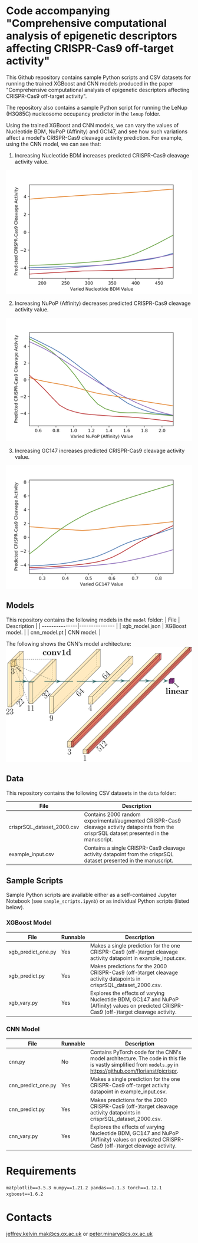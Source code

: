 # Code accompanying "Comprehensive computational analysis of epigenetic descriptors affecting CRISPR-Cas9 off-target activity"

This Github repository contains sample Python scripts and CSV datasets for running the trained XGBoost and CNN models produced in the paper "Comprehensive computational analysis of epigenetic descriptors affecting CRISPR-Cas9 off-target activity".

The repository also contains a sample Python script for running the LeNup (H3Q85C) nucleosome occupancy predictor in the ```lenup``` folder.

Using the trained XGBoost and CNN models, we can vary the values of Nucleotide BDM, NuPoP (Affinity) and GC147, and see how such variations affect a model's CRISPR-Cas9 cleavage activity prediction. For example, using the CNN model, we can see that:

1. Increasing Nucleotide BDM increases predicted CRISPR-Cas9 cleavage
   activity value.

![Nucleotide BDM](out/png/cnn_vary_nucleotide_bdm.png)

2. Increasing NuPoP (Affinity) decreases predicted CRISPR-Cas9 cleavage
   activity value.

![NuPoP (Affinity)](out/png/cnn_vary_nupop_affinity.png)

3. Increasing GC147 increases predicted CRISPR-Cas9 cleavage activity value.

![GC147](out/png/cnn_vary_gc147.png)

## Models
This repository contains the following models in the ```model``` folder:
|      File      |  Description   |
| ---------------|--------------- |
| xgb_model.json | XGBoost model. |
| cnn_model.pt   | CNN model.     |

The following shows the CNN's model architecture:
![CNN model architecture](models/suppl_fig1_torch.svg)

## Data
This repository contains the following CSV datasets in the ```data``` folder:

| File | Description |
| --------------|------------ |
| crisprSQL_dataset_2000.csv | Contains 2000 random experimental/augmented CRISPR-Cas9 cleavage activity datapoints from the crisprSQL dataset presented in the manuscript. |
| example_input.csv | Contains a single CRISPR-Cas9 cleavage activity datapoint from the crisprSQL dataset presented in the manuscript. |

## Sample Scripts
Sample Python scripts are available either as a self-contained Jupyter Notebook (see ```sample_scripts.ipynb```) or as individual Python scripts (listed below).

### XGBoost Model
| File  | Runnable | Description |
| -------| -------- | ------------- |
| xgb_predict_one.py | Yes | Makes a single prediction for the one CRISPR-Cas9 (off-)target cleavage activity datapoint in example_input.csv. |
| xgb_predict.py | Yes | Makes predictions for the 2000 CRISPR-Cas9 (off-)target cleavage activity datapoints in crisprSQL_dataset_2000.csv. |
| xgb_vary.py | Yes | Explores the effects of varying Nucleotide BDM, GC147 and NuPoP (Affinity) values on predicted CRISPR-Cas9 (off-)target cleavage activity. |

### CNN Model

| File | Runnable | Description |
| -------| -------- | -------------|
| cnn.py | No | Contains PyTorch code for the CNN's model architecture. The code in this file is vastly simplified from ```models.py``` in https://github.com/florianst/picrispr. |
| cnn_predict_one.py | Yes | Makes a single prediction for the one CRISPR-Cas9 off-target activity datapoint in example_input.csv. |
| cnn_predict.py | Yes | Makes predictions for the 2000 CRISPR-Cas9 (off-)target cleavage activity datapoints in crisprSQL_dataset_2000.csv. |
| cnn_vary.py | Yes | Explores the effects of varying Nucleotide BDM, GC147 and NuPoP (Affinity) values on predicted CRISPR-Cas9 (off-)target cleavage activity. |

# Requirements
```matplotlib==3.5.3 numpy==1.21.2 pandas==1.1.3 torch==1.12.1 xgboost==1.6.2```

# Contacts
jeffrey.kelvin.mak@cs.ox.ac.uk or peter.minary@cs.ox.ac.uk

